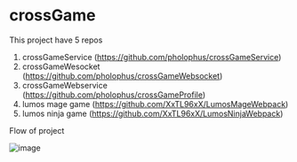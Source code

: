 # crossGame

This project have 5 repos

1) crossGameService (https://github.com/pholophus/crossGameService)
2) crossGameWesocket (https://github.com/pholophus/crossGameWebsocket)
3) crossGameWebservice (https://github.com/pholophus/crossGameProfile)
4) lumos mage game (https://github.com/XxTL96xX/LumosMageWebpack)
5) lumos ninja game (https://github.com/XxTL96xX/LumosNinjaWebpack)

Flow of project

![image](https://user-images.githubusercontent.com/41103533/200279666-dbf581ad-1bbf-44b1-93c3-7fef9b557c46.png)

